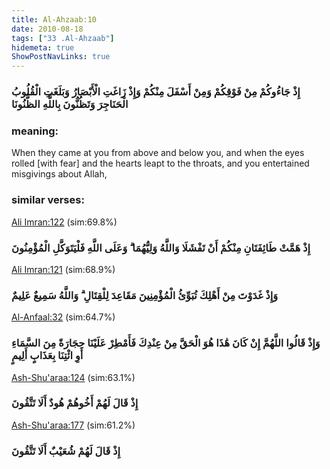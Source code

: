 ```yaml
---
title: Al-Ahzaab:10
date: 2010-08-18
tags: ["33 .Al-Ahzaab"]
hidemeta: true 
ShowPostNavLinks: true 
---
```

### إِذْ جَاءُوكُمْ مِنْ فَوْقِكُمْ وَمِنْ أَسْفَلَ مِنْكُمْ وَإِذْ زَاغَتِ الْأَبْصَارُ وَبَلَغَتِ الْقُلُوبُ الْحَنَاجِرَ وَتَظُنُّونَ بِاللَّهِ الظُّنُونَا
### meaning: 
When they came at you from above and below you, and when the eyes rolled [with fear] and the hearts leapt to the throats, and you entertained misgivings about Allah,
### similar verses: 

[Ali Imran:122](/3/122) (sim:69.8%)

### إِذْ هَمَّتْ طَائِفَتَانِ مِنْكُمْ أَنْ تَفْشَلَا وَاللَّهُ وَلِيُّهُمَا ۗ وَعَلَى اللَّهِ فَلْيَتَوَكَّلِ الْمُؤْمِنُونَ

[Ali Imran:121](/3/121) (sim:68.9%)

### وَإِذْ غَدَوْتَ مِنْ أَهْلِكَ تُبَوِّئُ الْمُؤْمِنِينَ مَقَاعِدَ لِلْقِتَالِ ۗ وَاللَّهُ سَمِيعٌ عَلِيمٌ

[Al-Anfaal:32](/8/32) (sim:64.7%)

### وَإِذْ قَالُوا اللَّهُمَّ إِنْ كَانَ هَٰذَا هُوَ الْحَقَّ مِنْ عِنْدِكَ فَأَمْطِرْ عَلَيْنَا حِجَارَةً مِنَ السَّمَاءِ أَوِ ائْتِنَا بِعَذَابٍ أَلِيمٍ

[Ash-Shu'araa:124](/26/124) (sim:63.1%)

### إِذْ قَالَ لَهُمْ أَخُوهُمْ هُودٌ أَلَا تَتَّقُونَ

[Ash-Shu'araa:177](/26/177) (sim:61.2%)

### إِذْ قَالَ لَهُمْ شُعَيْبٌ أَلَا تَتَّقُونَ
